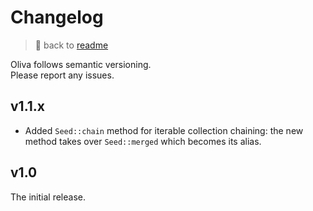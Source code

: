 
# Changelog

> 📖 back to [readme](readme.md)

Oliva follows semantic versioning.\
Please report any issues.


## v1.1.x

- Added `Seed::chain` method for iterable collection chaining: the new method takes over `Seed::merged` which becomes its alias.


## v1.0

The initial release.
